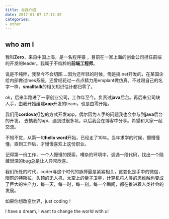 ```yaml
---
title: 自我介绍
date: 2017-01-07 17:17:39
categories:
- other
---
```

##  **who am I**

我叫**Zero**，来自中国上海，是一名程序猿 ，目前在一家上海的创业公司担任前端的开发的leader。我属于不纯粹的**前端工程师**。

说是不纯粹，我至今不会切图....因为还年轻的时候，俺是搞.net开发的，在某国企给内部做过mes系统，还曾经花过一点点精力用emplant做仿真。不过跟自己的名字一样，**smalltalk**的相关知识估计都归零了。

ok，后来半路进了一家创业公司，工作年至今。负责过**java**后台。再后来公司缺人手，由我开始组建**app**开发的team，也是由零开始。

我们用**cordova**打包的方式开发app，偶尔因为人手的问题我也会参与到**java**后台的开发， 去搞我的api，遇到过很多坑，以后我会在博客中分享。希望和大家一起交流。

不知不觉，从第一句**hello word**开始，已经走了10年。当年求学的时候，懵懵懂懂，直到工作后，才慢慢喜欢上这份职业。 

记得第一份工作，一个人慢慢的摸索，嘈杂的环境中，调通一段代码，找出一个隐藏很深的bug总是让人异常欣喜。

我们所处的时代，coder与这个时代的脉搏最是紧紧相关，这变化是手中的微信，眼前的特斯拉，头顶的无人机，太空上的量子卫星，计算机将人类的思维触角变成了巨大的生产力，每一天，每一时，每一刻，每一个瞬间，都在推进着人类社会的发展。

如果你想改变世界，just coding！

I have a dream, I want to change the world with u!
